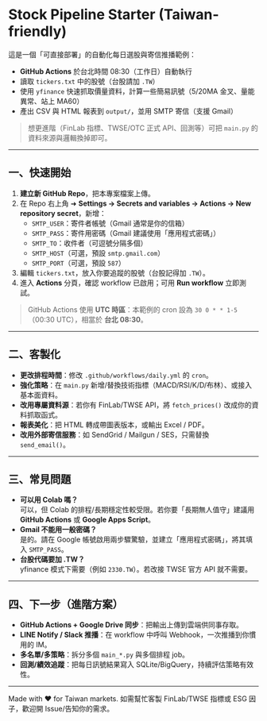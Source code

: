 # Stock Pipeline Starter (Taiwan-friendly)

這是一個「可直接部署」的自動化每日選股與寄信推播範例：
- **GitHub Actions** 於台北時間 08:30（工作日）自動執行
- 讀取 `tickers.txt` 中的股號（台股請加 `.TW`）
- 使用 `yfinance` 快速抓取價量資料，計算一些簡易訊號（5/20MA 金叉、量能異常、站上 MA60）
- 產出 CSV 與 HTML 報表到 `output/`，並用 SMTP 寄信（支援 Gmail）

> 想更進階（FinLab 指標、TWSE/OTC 正式 API、回測等）可把 `main.py` 的資料來源與邏輯換掉即可。

---

## 一、快速開始

1. **建立新 GitHub Repo**，把本專案檔案上傳。
2. 在 Repo 右上角 ➜ **Settings → Secrets and variables → Actions → New repository secret**，新增：  
   - `SMTP_USER`：寄件者帳號（Gmail 通常是你的信箱）  
   - `SMTP_PASS`：寄件用密碼（Gmail 建議使用「應用程式密碼」）  
   - `SMTP_TO`：收件者（可逗號分隔多個）  
   - `SMTP_HOST`（可選，預設 `smtp.gmail.com`）  
   - `SMTP_PORT`（可選，預設 `587`）
3. 編輯 `tickers.txt`，放入你要追蹤的股號（台股記得加 `.TW`）。
4. 進入 **Actions** 分頁，確認 workflow 已啟用；可用 **Run workflow** 立即測試。

> GitHub Actions 使用 **UTC 時區**：本範例的 cron 設為 `30 0 * * 1-5`（00:30 UTC），相當於 **台北 08:30**。

---

## 二、客製化

- **更改排程時間**：修改 `.github/workflows/daily.yml` 的 `cron`。
- **強化策略**：在 `main.py` 新增/替換技術指標（MACD/RSI/K/D/布林）、或接入基本面資料。
- **改用專屬資料源**：若你有 FinLab/TWSE API，將 `fetch_prices()` 改成你的資料抓取函式。
- **報表美化**：把 HTML 轉成帶圖表版本，或輸出 Excel / PDF。
- **改用外部寄信服務**：如 SendGrid / Mailgun / SES，只需替換 `send_email()`。

---

## 三、常見問題

- **可以用 Colab 嗎？**  
  可以，但 Colab 的排程/長期穩定性較受限。若你要「長期無人值守」建議用 **GitHub Actions** 或 **Google Apps Script**。
- **Gmail 不能用一般密碼？**  
  是的。請在 Google 帳號啟用兩步驟驚驗，並建立「應用程式密碼」，將其填入 `SMTP_PASS`。
- **台股代碼要加 .TW？**  
  yfinance 模式下需要（例如 `2330.TW`）。若改接 TWSE 官方 API 就不需要。

---

## 四、下一步（進階方案）

- **GitHub Actions + Google Drive 同步**：把輸出上傳到雲端供同事存取。
- **LINE Notify / Slack 推播**：在 workflow 中呼叫 Webhook，一次推播到你慣用的 IM。
- **多名單/多策略**：拆分多個 `main_*.py` 與多個排程 job。
- **回測/績效追蹤**：把每日訊號結果寫入 SQLite/BigQuery，持續評估策略有效性。

---

Made with ❤️ for Taiwan markets. 如需幫忙客製 FinLab/TWSE 指標或 ESG 因子，歡迎開 Issue/告知你的需求。
